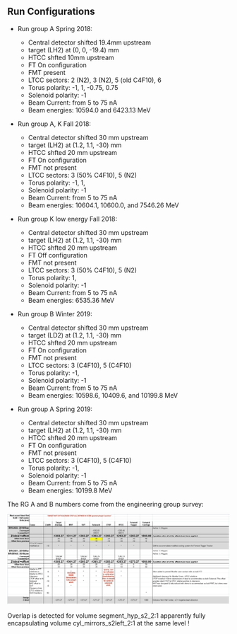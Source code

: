 

Run Configurations
------------------

- Run group A Spring 2018:

  - Central detector shifted 19.4mm upstream
  - target (LH2) at (0, 0, -19.4) mm  
  - HTCC shfted 10mm upstream
  - FT On configuration
  - FMT present
  - LTCC sectors: 2 (N2), 3 (N2), 5 (old C4F10), 6
  - Torus polarity: -1, 1, -0.75, 0.75
  - Solenoid polarity: -1
  - Beam Current: from 5 to 75 nA
  - Beam energies: 10594.0 and 6423.13 MeV

- Run group A, K Fall 2018:

  - Central detector shifted 30 mm upstream
  - target (LH2) at (1.2, 1.1, -30) mm
  - HTCC shfted 20 mm upstream
  - FT On configuration
  - FMT not present
  - LTCC sectors: 3 (50% C4F10), 5 (N2)
  - Torus polarity: -1, 1,
  - Solenoid polarity: -1
  - Beam Current: from 5 to 75 nA
  - Beam energies: 10604.1, 10600.0, and 7546.26 MeV

- Run group K low energy Fall 2018:

  - Central detector shifted 30 mm upstream
  - target (LH2) at (1.2, 1.1, -30) mm
  - HTCC shfted 20 mm upstream
  - FT Off configuration
  - FMT not present
  - LTCC sectors: 3 (50% C4F10), 5 (N2)
  - Torus polarity: 1,
  - Solenoid polarity: -1
  - Beam Current: from 5 to 75 nA
  - Beam energies: 6535.36 MeV


- Run group B Winter 2019:

  - Central detector shifted 30 mm upstream
  - target (LD2) at (1.2, 1.1, -30) mm
  - HTCC shfted 20 mm upstream
  - FT On configuration
  - FMT not present
  - LTCC sectors: 3 (C4F10), 5 (C4F10)
  - Torus polarity: -1,
  - Solenoid polarity: -1
  - Beam Current: from 5 to 75 nA
  - Beam energies: 10598.6, 10409.6, and 10199.8 MeV

- Run group A Spring 2019:

  - Central detector shifted 30 mm upstream
  - target (LH2) at (1.2, 1.1, -30) mm
  - HTCC shfted 20 mm upstream
  - FT On configuration
  - FMT not present
  - LTCC sectors: 3 (C4F10), 5 (C4F10)
  - Torus polarity: -1,
  - Solenoid polarity: -1
  - Beam Current: from 5 to 75 nA
  - Beam energies: 10199.8 MeV



The RG A and B numbers come from the engineering group survey:


![Alt engineering survey](surveyCyril.png?raw=true "engineering survey")

Overlap is detected for volume segment_hyp_s2_2:1
apparently fully encapsulating volume cyl_mirrors_s2left_2:1          at the same level !
